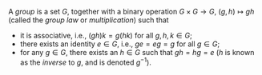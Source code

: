 A *group* is a set $G$, together with a binary operation $G\times G\to G$, $(g, h)\mapsto gh$ (called the *group law* or *multiplication*) such that

- it is associative, i.e., $(gh)k=g(hk)$ for all $g,h,k\in G$;
- there exists an identity $e\in G$, i.e., $ge=eg=g$ for all $g\in G$;
- for any $g \in G$, there exists an $h\in G$ such that $gh=hg=e$ ($h$ is known as the *inverse* to $g$, and is denoted $g^{-1}$).
